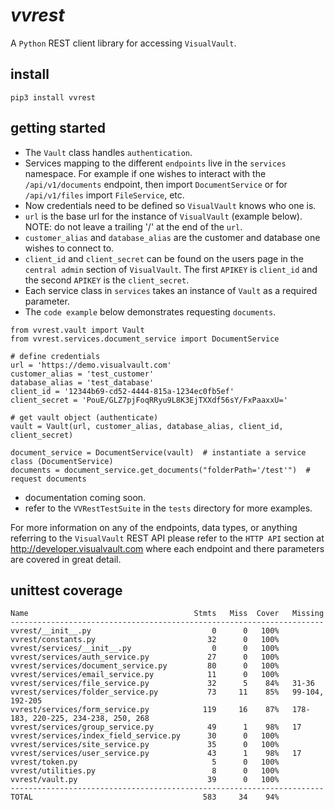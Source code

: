 # *vvrest*
A `Python` REST client library for accessing `VisualVault`.

## install
```
pip3 install vvrest
```

## getting started
* The `Vault` class handles `authentication`.
* Services mapping to the different `endpoints` live in the `services` namespace.
For example if one wishes to interact with the `/api/v1/documents` endpoint, 
then import `DocumentService` or for `/api/v1/files` import `FileService`, etc.
* Now credentials need to be defined so `VisualVault` knows who one is.
* `url` is the base url for the instance of `VisualVault` (example below).
NOTE: do not leave a trailing '/' at the end of the `url`.
* `customer_alias` and `database_alias` are the customer and database 
one wishes to connect to.
* `client_id` and `client_secret` can be found on the users page in the
`central admin` section of `VisualVault`. The first `APIKEY` is `client_id`
and the second `APIKEY` is the `client_secret`.
* Each service class in `services` takes an instance of `Vault` as a required parameter.
* The `code example` below demonstrates requesting `documents`.
```
from vvrest.vault import Vault
from vvrest.services.document_service import DocumentService

# define credentials
url = 'https://demo.visualvault.com'
customer_alias = 'test_customer'
database_alias = 'test_database'
client_id = '12344b69-cd52-4444-815a-1234ec0fb5ef'
client_secret = 'PouE/GLZ7pjFoqRRyu9L8K3EjTXXdf56sY/FxPaaxxU='

# get vault object (authenticate)
vault = Vault(url, customer_alias, database_alias, client_id, client_secret)

document_service = DocumentService(vault)  # instantiate a service class (DocumentService)
documents = document_service.get_documents("folderPath='/test'")  # request documents
```

* documentation coming soon.
* refer to the `VVRestTestSuite` in the `tests` directory for more examples.

For more information on any of the endpoints, data types, or anything referring to the 
`VisualVault` REST API please refer to the `HTTP API` section at <http://developer.visualvault.com>
where each endpoint and there parameters are covered in great detail.

## unittest coverage
```
Name                                     Stmts   Miss  Cover   Missing
----------------------------------------------------------------------
vvrest/__init__.py                           0      0   100%
vvrest/constants.py                         32      0   100%
vvrest/services/__init__.py                  0      0   100%
vvrest/services/auth_service.py             27      0   100%
vvrest/services/document_service.py         80      0   100%
vvrest/services/email_service.py            11      0   100%
vvrest/services/file_service.py             32      5    84%   31-36
vvrest/services/folder_service.py           73     11    85%   99-104, 192-205
vvrest/services/form_service.py            119     16    87%   178-183, 220-225, 234-238, 250, 268
vvrest/services/group_service.py            49      1    98%   17
vvrest/services/index_field_service.py      30      0   100%
vvrest/services/site_service.py             35      0   100%
vvrest/services/user_service.py             43      1    98%   17
vvrest/token.py                              5      0   100%
vvrest/utilities.py                          8      0   100%
vvrest/vault.py                             39      0   100%
----------------------------------------------------------------------
TOTAL                                      583     34    94%
```
